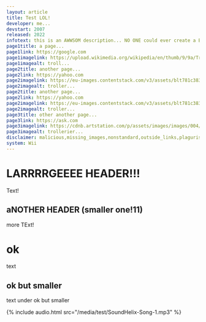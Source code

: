 ```yaml
---
layout: article
title: Test LOL!
developer: me...
devstart: 2007
released: 2022
infotext: this is an AWWSOM description... NO ONE could ever create a BETTER ONE!!11!!
page1title: a page...
page1link: https://google.com
page1imagelink: https://upload.wikimedia.org/wikipedia/en/thumb/9/9a/Trollface_non-free.png/220px-Trollface_non-free.png
page1imagealt: troll...
page2title: another page...
page2link: https://yahoo.com
page2imagelink: https://eu-images.contentstack.com/v3/assets/blt781c383a1983f673/blt50ddfd855a2bfddc/621c723d78d2c67e4c61b5f1/trollface.png
page2imagealt: troller...
page2title: another page...
page2link: https://yahoo.com
page2imagelink: https://eu-images.contentstack.com/v3/assets/blt781c383a1983f673/blt50ddfd855a2bfddc/621c723d78d2c67e4c61b5f1/trollface.png
page2imagealt: troller...
page3title: other another page...
page3link: https://ask.com
page3imagelink: https://cdnb.artstation.com/p/assets/images/images/004/456/215/large/wil-hughes-troll-face.jpg?1483926054
page3imagealt: trollerier...
disclaimer: malicious,missing_images,nonstandard,outside_links,plagurised,poorly_written,satire,stub
system: Wii
---
```


# LARRRRGEEEE HEADER!!!

Text!

## aNOTHER HEADER (smaller one!11)

more TExt!

# ok

text

## ok but smaller

text under ok but smaller

{% include audio.html src="/media/test/SoundHelix-Song-1.mp3" %}

